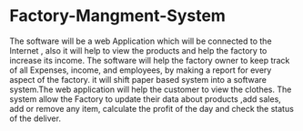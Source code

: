 # Factory-Mangment-System
The software will be a web Application which will be connected to the Internet , also it will help to view the products and help the factory to increase its income. The software will help the factory owner to keep track of all Expenses, income, and employees, by making a report for every aspect of the factory. it will shift paper based system into a software system.The web application will help the customer to view the clothes. The system allow the Factory to update their data about products ,add sales, add or remove any item, calculate the profit of the day and check the status of the deliver.
